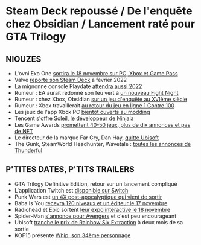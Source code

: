 # Steam Deck repoussé / De l'enquête chez Obsidian / Lancement raté pour GTA Trilogy

## NIOUZES

- L'ovni Exo One [sortira le 18 novembre sur PC, Xbox et Game Pass](https://www.gematsu.com/2021/11/exo-one-launches-november-18)
- Valve [reporte son Steam Deck](https://www.gamekult.com/actualite/valve-repousse-les-livraisons-du-steam-deck-a-fevrier-2022-3050844465.html) a février 2022
- La mignonne console Playdate [attendra aussi 2022](https://www.gamekult.com/actualite/les-premieres-livraisons-de-playdate-sont-aussi-repoussees-debut-2022-3050844493.html)
- Rumeur : EA aurait redonné son feu vert à [un nouveau Fight Night](https://www.videogameschronicle.com/news/ea-fight-night-round-5/)
- Rumeur : chez Xbox, Obsidian [sur un jeu d'enquête au XVIème siècle](https://www.windowscentral.com/new-upcoming-xbox-exclusives-project-midnight-compulsion-and-pentiment-obsidian)
- Rumeur : Xbox travaillerait [au retour du jeu en ligne 1 Contre 100](https://www.eurogamer.net/articles/2021-11-12-xboxs-brilliant-live-quiz-game-1-vs-100-definitely-making-a-comeback-says-report)
- Les jeux de l'app Xbox PC [bientôt ouverts au modding](https://www.vg247.com/xbox-app-update-game-installs-windows-apps-protected)
- Tencent [s'offre Soleil, le développeur de Ninjala](https://www.bloomberg.com/news/articles/2021-11-11/tencent-buys-game-studio-behind-hit-nintendo-switch-titles)
- Les Game Awards [promettent 40-50  jeux, plus de dix annonces et pas de NFT](https://www.videogameschronicle.com/news/the-game-awards-2021-is-expected-to-feature-40-50-titles/)
- Le directeur de la marque Far Cry, Dan Hay, [quitte Ubisoft](https://www.gamekult.com/actualite/dan-hay-quitte-ubisoft-apres-10-ans-a-veiller-sur-far-cry-3050844485.html)
- The Gunk, SteamWorld Headhunter, Wavetale : [toutes les annonces de Thunderful](https://www.nintendolife.com/news/2021/11/round-up-everything-announced-during-the-thunderful-digital-showcase)

## P'TITES DATES, P'TITS TRAILERS

- GTA Trilogy Definitive Edition, retour sur un lancement compliqué
- L'application Twitch est [disponible sur Switch](https://www.theverge.com/2021/11/11/22776560/twitch-app-nintendo-switch-launch)
- Punk Wars est [un 4X post-apocalyptique qui vient de sortir](https://www.youtube.com/watch?v=nrG04H9OdZE)
- Baba Is You [recevra 120 niveaux et un éditeur le 17 novembre](https://www.eurogamer.net/articles/2021-11-12-level-editor-coming-to-baba-is-you-in-free-update)
- Radiohead et Epic sortent [leur expo interactive le 18 novembre](https://www.youtube.com/watch?v=AOinMjQ9jo8)
- Spider-Man [s'annonce pour Avengers](https://www.youtube.com/watch?v=aCVsc327mSo) et c'est peu encourageant
- Ubisoft [tranche le prix de Rainbow Six Extraction](https://www.pcgamer.com/ubisoft-lowers-price-of-rainbow-six-extraction-offers-free-co-op-passes-for-friends/) à deux mois de sa sortie
- KOF15 présente [Whip, son 34ème personnage](https://www.youtube.com/watch?v=iuQDWKBSw5o)
